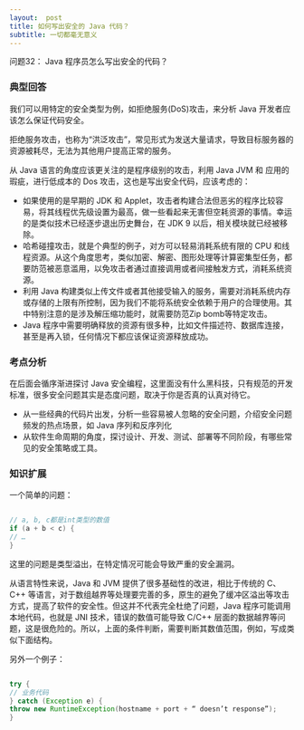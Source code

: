 ```yaml
---
layout:  post
title: 如何写出安全的 Java 代码？
subtitle: 一切都毫无意义
---
```

问题32： Java 程序员怎么写出安全的代码？

### 典型回答
我们可以用特定的安全类型为例，如拒绝服务(DoS)攻击，来分析 Java 开发者应该怎么保证代码安全。

拒绝服务攻击，也称为“洪泛攻击”，常见形式为发送大量请求，导致目标服务器的资源被耗尽，无法为其他用户提高正常的服务。

从 Java 语言的角度应该更关注的是程序级别的攻击，利用 Java JVM 和 应用的瑕疵，进行低成本的 Dos 攻击，这也是写出安全代码，应该考虑的：
* 如果使用的是早期的 JDK 和 Applet，攻击者构建合法但恶劣的程序比较容易，将其线程优先级设置为最高，做一些看起来无害但空耗资源的事情。幸运的是类似技术已经逐步退出历史舞台，在 JDK 9 以后，相关模块就已经被移除。
* 哈希碰撞攻击，就是个典型的例子，对方可以轻易消耗系统有限的 CPU 和线程资源。从这个角度思考，类似加密、解密、图形处理等计算密集型任务，都要防范被恶意滥用，以免攻击者通过直接调用或者间接触发方式，消耗系统资源。
* 利用 Java 构建类似上传文件或者其他接受输入的服务，需要对消耗系统内存或存储的上限有所控制，因为我们不能将系统安全依赖于用户的合理使用。其中特别注意的是涉及解压缩功能时，就需要防范Zip bomb等特定攻击。
* Java 程序中需要明确释放的资源有很多种，比如文件描述符、数据库连接，甚至是再入锁，任何情况下都应该保证资源释放成功。

### 考点分析

在后面会循序渐进探讨 Java 安全编程，这里面没有什么黑科技，只有规范的开发标准，很多安全问题其实是态度问题，取决于你是否真的认真对待它。

* 从一些经典的代码片出发，分析一些容易被人忽略的安全问题，介绍安全问题频发的热点场景，如 Java 序列和反序列化
* 从软件生命周期的角度，探讨设计、开发、测试、部署等不同阶段，有哪些常见的安全策略或工具。

### 知识扩展

一个简单的问题：
~~~ java

// a, b, c都是int类型的数值
if (a + b < c) {
// …
}
~~~

这里的问题是类型溢出，在特定情况可能会导致严重的安全漏洞。

从语言特性来说，Java 和 JVM 提供了很多基础性的改进，相比于传统的 C、C++ 等语言，对于数组越界等处理要完善的多，原生的避免了缓冲区溢出等攻击方式，提高了软件的安全性。但这并不代表完全杜绝了问题，Java 程序可能调用本地代码，也就是 JNI 技术，错误的数值可能导致 C/C++ 层面的数据越界等问题，这是很危险的。所以，上面的条件判断，需要判断其数值范围，例如，写成类似下面结构。

另外一个例子：
~~~ java

try {
// 业务代码
} catch (Exception e) {
throw new RuntimeException(hostname + port + “ doesn’t response”);
}
~~~ 